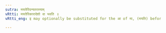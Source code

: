 ```yaml
---
sutra: मयतेरिदन्यतरस्याम्
vRtti: मयतेरिकारादेशो वा भवति ॥
vRtti_eng: इ may optionally be substituted for the आ of मा, (मयति) before ल्यप् ॥

---
```

